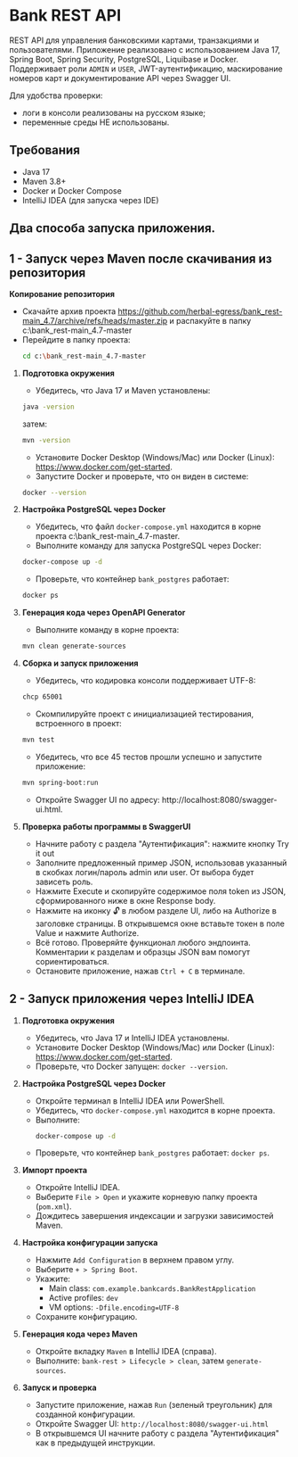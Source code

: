 # Bank REST API

REST API для управления банковскими картами, транзакциями и пользователями. Приложение реализовано с использованием
Java 17, Spring Boot, Spring Security, PostgreSQL, Liquibase и Docker. Поддерживает роли `ADMIN` и `USER`,
JWT-аутентификацию, маскирование номеров карт и документирование API через Swagger UI.

Для удобства проверки:
- логи в консоли реализованы на русском языке;
- переменные среды НЕ использованы.

## Требования

- Java 17
- Maven 3.8+
- Docker и Docker Compose
- IntelliJ IDEA (для запуска через IDE)

## Два способа запуска приложения.
## 1 - Запуск через Maven после скачивания из репозитория

**Копирование репозитория**
   - Скачайте архив проекта https://github.com/herbal-egress/bank_rest-main_4.7/archive/refs/heads/master.zip и распакуйте в папку c:\bank_rest-main_4.7-master
   - Перейдите в папку проекта:
      ```bash
      cd c:\bank_rest-main_4.7-master
      ```

1. **Подготовка окружения**
   - Убедитесь, что Java 17 и Maven установлены:
   ```bash
   java -version
   ```
   затем:
   ```bash
   mvn -version
   ```
   - Установите Docker Desktop (Windows/Mac) или Docker (Linux): https://www.docker.com/get-started.
   - Запустите Docker и проверьте, что он виден в системе: 
   ```bash
   docker --version
   ```

2. **Настройка PostgreSQL через Docker**
   - Убедитесь, что файл `docker-compose.yml` находится в корне проекта c:\bank_rest-main_4.7-master.
   - Выполните команду для запуска PostgreSQL через Docker:
   ```bash
   docker-compose up -d
   ```
   - Проверьте, что контейнер `bank_postgres` работает: 
   ```bash
   docker ps
   ```
     
3. **Генерация кода через OpenAPI Generator**
   - Выполните команду в корне проекта:
   ```bash
   mvn clean generate-sources
   ```

 
4. **Сборка и запуск приложения**
   - Убедитесь, что кодировка консоли поддерживает UTF-8:
   ```bash
   chcp 65001
   ```
   - Скомпилируйте проект с инициализацией тестирования, встроенного в проект: 
   ```bash
   mvn test
   ```
   - Убедитесь, что все 45 тестов прошли успешно и запустите приложение:
   ```bash
   mvn spring-boot:run
   ```
   - Откройте Swagger UI по адресу: http://localhost:8080/swagger-ui.html.


5. **Проверка работы программы в SwaggerUI**
   - Начните работу с раздела "Аутентификация": нажмите кнопку Try it out
   - Заполните предложенный пример JSON, использовав указанный в скобках логин/пароль admin или user. От выбора будет
   зависеть роль.
   - Нажмите Execute и скопируйте содержимое поля token из JSON, сформированного ниже в окне Response body.
   - Нажмите на иконку 🔓 в любом разделе UI, либо на Authorize в заголовке страницы. В открывшемся окне вставьте токен
   в поле Value и нажмите Authorize.
   - Всё готово. Проверяйте функционал любого эндпоинта. Комментарии к разделам и образцы JSON вам помогут сориентироваться.
   - Остановите приложение, нажав `Ctrl + C` в терминале.

## 2 - Запуск приложения через IntelliJ IDEA

1. **Подготовка окружения**
   - Убедитесь, что Java 17 и IntelliJ IDEA установлены.
   - Установите Docker Desktop (Windows/Mac) или Docker (Linux): https://www.docker.com/get-started.
   - Проверьте, что Docker запущен: `docker --version`.

2. **Настройка PostgreSQL через Docker**
   - Откройте терминал в IntelliJ IDEA или PowerShell.
   - Убедитесь, что `docker-compose.yml` находится в корне проекта.
   - Выполните:
     ```bash
     docker-compose up -d
     ```
   - Проверьте, что контейнер `bank_postgres` работает: `docker ps`.

3. **Импорт проекта**
   - Откройте IntelliJ IDEA.
   - Выберите `File > Open` и укажите корневую папку проекта (`pom.xml`).
   - Дождитесь завершения индексации и загрузки зависимостей Maven.

4. **Настройка конфигурации запуска**
   - Нажмите `Add Configuration` в верхнем правом углу.
   - Выберите `+ > Spring Boot`.
   - Укажите:
     - Main class: `com.example.bankcards.BankRestApplication`
     - Active profiles: `dev`
     - VM options: `-Dfile.encoding=UTF-8`
   - Сохраните конфигурацию.

5. **Генерация кода через Maven**
   - Откройте вкладку `Maven` в IntelliJ IDEA (справа).
   - Выполните: `bank-rest > Lifecycle > clean`, затем `generate-sources`.

6. **Запуск и проверка**
   - Запустите приложение, нажав `Run` (зеленый треугольник) для созданной конфигурации.
   - Откройте Swagger UI: `http://localhost:8080/swagger-ui.html`
   - В открывшемся UI начните работу с раздела "Аутентификация" как в предыдущей инструкции.